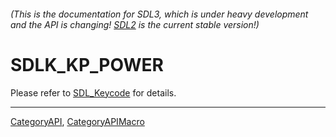 ###### (This is the documentation for SDL3, which is under heavy development and the API is changing! [SDL2](https://wiki.libsdl.org/SDL2/) is the current stable version!)
# SDLK_KP_POWER

Please refer to [SDL_Keycode](SDL_Keycode) for details.

----
[CategoryAPI](CategoryAPI), [CategoryAPIMacro](CategoryAPIMacro)

